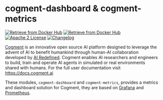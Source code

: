 # cogment-dashboard & cogment-metrics

[![Retrieve from Docker Hub](https://img.shields.io/docker/v/cogment/dashboard?sort=semver&style=flat-square)](https://hub.docker.com/repository/docker/cogment/dashboard) [![Retrieve from Docker Hub](https://img.shields.io/docker/v/cogment/dashboard?sort=semver&style=flat-square)](https://hub.docker.com/repository/docker/cogment/metrics) [![Apache 2 License](https://img.shields.io/badge/license-Apache%202-green)](./LICENSE) [![Changelog](https://img.shields.io/badge/-Changelog%20-blueviolet)](./CHANGELOG.md)

[Cogment](https://cogment.ai) is an innovative open source AI platform designed to leverage the advent of AI to benefit humankind through human-AI collaboration developed by [AI Redefined](https://ai-r.com). Cogment enables AI researchers and engineers to build, train and operate AI agents in simulated or real environments shared with humans. For the full user documentation visit <https://docs.cogment.ai>

These modules, `cogment-dashboard` and `cogment-metrics`, provides a metrics and dashboard solution for Cogment, they are based on [Grafana](https://grafana.com) and [Prometheus](https://prometheus.io).
